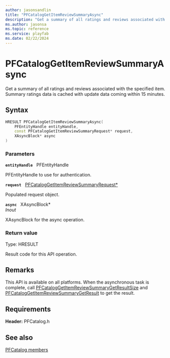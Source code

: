 ```yaml
---
author: jasonsandlin
title: "PFCatalogGetItemReviewSummaryAsync"
description: "Get a summary of all ratings and reviews associated with the specified item. Summary ratings data is cached with update data coming within 15 minutes."
ms.author: jasonsa
ms.topic: reference
ms.service: playfab
ms.date: 02/22/2024
---
```


# PFCatalogGetItemReviewSummaryAsync  

Get a summary of all ratings and reviews associated with the specified item. Summary ratings data is cached with update data coming within 15 minutes.  

## Syntax  
  
```cpp
HRESULT PFCatalogGetItemReviewSummaryAsync(  
    PFEntityHandle entityHandle,  
    const PFCatalogGetItemReviewSummaryRequest* request,  
    XAsyncBlock* async  
)  
```  
  
### Parameters  
  
**`entityHandle`** &nbsp; PFEntityHandle  
  
PFEntityHandle to use for authentication.  
  
**`request`** &nbsp; [PFCatalogGetItemReviewSummaryRequest*](../../pfcatalogtypes/structs/pfcataloggetitemreviewsummaryrequest.md)  
  
Populated request object.  
  
**`async`** &nbsp; XAsyncBlock*  
*_Inout_*  
  
XAsyncBlock for the async operation.  
  
  
### Return value
Type: HRESULT
  
Result code for this API operation.
  
## Remarks  
  
This API is available on all platforms. When the asynchronous task is complete, call [PFCatalogGetItemReviewSummaryGetResultSize](pfcataloggetitemreviewsummarygetresultsize.md) and [PFCatalogGetItemReviewSummaryGetResult](pfcataloggetitemreviewsummarygetresult.md) to get the result.
  
## Requirements  
  
**Header:** PFCatalog.h
  
## See also  
[PFCatalog members](../pfcatalog_members.md)  

  
  
